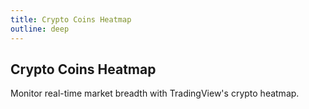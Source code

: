 ```yaml
---
title: Crypto Coins Heatmap
outline: deep
---
```


<div class="full-bleed">
  <section class="widget-section heatmap-section">
    <h1>Crypto Coins Heatmap</h1>
    <p>Monitor real-time market breadth with TradingView's crypto heatmap.</p>
    <ClientOnly>
      <TradingViewCryptoHeatmap />
    </ClientOnly>
  </section>
</div>
